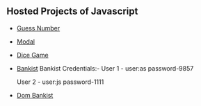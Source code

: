 ## Hosted Projects of Javascript

- [Guess Number](https://bespoke-jelly-fa682b.netlify.app/)
- [Modal](https://papaya-travesseiro-f43ffc.netlify.app/)
- [Dice Game](https://lucky-jalebi-6fdb28.netlify.app/)
- [Bankist](https://bankisht.netlify.app/)
  Bankist Credentials:-
  User 1 - user:as
  password-9857

  User 2 - user:js
  password-1111

- [Dom Bankist](https://dom-bankisht.netlify.app)

